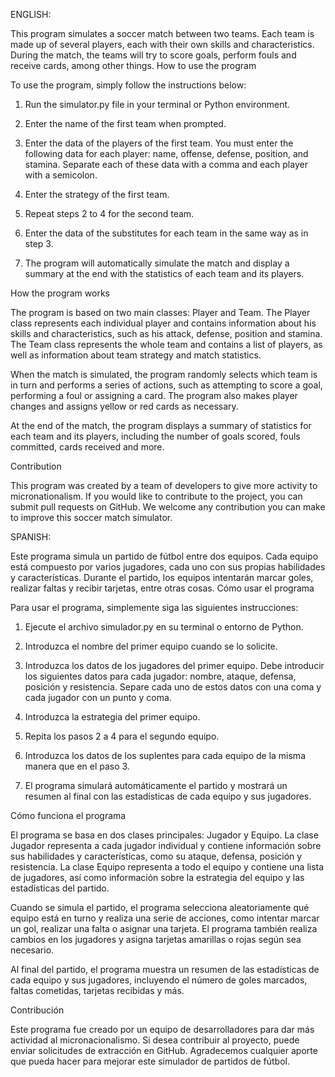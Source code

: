 ENGLISH:

This program simulates a soccer match between two teams. Each team is made up of several players, each with their own skills and characteristics. During the match, the teams will try to score goals, perform fouls and receive cards, among other things.
How to use the program

To use the program, simply follow the instructions below:

1) Run the simulator.py file in your terminal or Python environment.

2) Enter the name of the first team when prompted.

3) Enter the data of the players of the first team. You must enter the following data for each player: name, offense, defense, position, and stamina. Separate each of these data with a comma and each player with a semicolon.

4) Enter the strategy of the first team.

5) Repeat steps 2 to 4 for the second team.

6) Enter the data of the substitutes for each team in the same way as in step 3.

7) The program will automatically simulate the match and display a summary at the end with the statistics of each team and its players.

How the program works

The program is based on two main classes: Player and Team. The Player class represents each individual player and contains information about his skills and characteristics, such as his attack, defense, position and stamina. The Team class represents the whole team and contains a list of players, as well as information about team strategy and match statistics.

When the match is simulated, the program randomly selects which team is in turn and performs a series of actions, such as attempting to score a goal, performing a foul or assigning a card. The program also makes player changes and assigns yellow or red cards as necessary.

At the end of the match, the program displays a summary of statistics for each team and its players, including the number of goals scored, fouls committed, cards received and more.

Contribution

This program was created by a team of developers to give more activity to micronationalism. If you would like to contribute to the project, you can submit pull requests on GitHub. We welcome any contribution you can make to improve this soccer match simulator.


SPANISH:

Este programa simula un partido de fútbol entre dos equipos. Cada equipo está compuesto por varios jugadores, cada uno con sus propias habilidades y características. Durante el partido, los equipos intentarán marcar goles, realizar faltas y recibir tarjetas, entre otras cosas.
Cómo usar el programa

Para usar el programa, simplemente siga las siguientes instrucciones:

1) Ejecute el archivo simulador.py en su terminal o entorno de Python.

2) Introduzca el nombre del primer equipo cuando se lo solicite.

3) Introduzca los datos de los jugadores del primer equipo. Debe introducir los siguientes datos para cada jugador: nombre, ataque, defensa, posición y resistencia. Separe cada uno de estos datos con una coma y cada jugador con un punto y coma.

4) Introduzca la estrategia del primer equipo.

5) Repita los pasos 2 a 4 para el segundo equipo.

6) Introduzca los datos de los suplentes para cada equipo de la misma manera que en el paso 3.

7) El programa simulará automáticamente el partido y mostrará un resumen al final con las estadísticas de cada equipo y sus jugadores.

Cómo funciona el programa

El programa se basa en dos clases principales: Jugador y Equipo. La clase Jugador representa a cada jugador individual y contiene información sobre sus habilidades y características, como su ataque, defensa, posición y resistencia. La clase Equipo representa a todo el equipo y contiene una lista de jugadores, así como información sobre la estrategia del equipo y las estadísticas del partido.

Cuando se simula el partido, el programa selecciona aleatoriamente qué equipo está en turno y realiza una serie de acciones, como intentar marcar un gol, realizar una falta o asignar una tarjeta. El programa también realiza cambios en los jugadores y asigna tarjetas amarillas o rojas según sea necesario.

Al final del partido, el programa muestra un resumen de las estadísticas de cada equipo y sus jugadores, incluyendo el número de goles marcados, faltas cometidas, tarjetas recibidas y más.

Contribución

Este programa fue creado por un equipo de desarrolladores para dar más actividad al micronacionalismo. Si desea contribuir al proyecto, puede enviar solicitudes de extracción en GitHub. Agradecemos cualquier aporte que pueda hacer para mejorar este simulador de partidos de fútbol.
